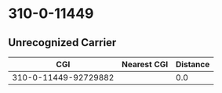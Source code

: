 # 310-0-11449
## Unrecognized Carrier


| CGI | Nearest CGI | Distance |
|-----|-------------|----------|
| 310-0-11449-92729882 |  | 0.0 |
